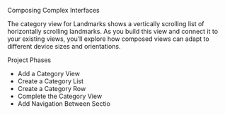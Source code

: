 Composing Complex Interfaces

The category view for Landmarks shows a vertically scrolling list of horizontally scrolling landmarks. As you build this view and connect it to your existing views, you’ll explore how composed views can adapt to different device sizes and orientations.

Project Phases
* Add a Category View
* Create a Category List
* Create a Category Row
* Complete the Category View
* Add Navigation Between Sectio

